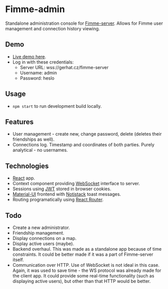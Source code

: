 # Fimme-admin

Standalone administration console for [Fimme-server](https://github.com/michalgerhat/fimme-server). Allows for Fimme user management and connection history viewing.

## Demo

* [Live demo here](https://gerhat.cz/fimme-admin).
* Log in with these credentials:
  * Server URL: wss://gerhat.cz/fimme-server
  * Username: admin
  * Password: heslo

## Usage

* `npm start` to run development build locally.


## Features

* User management - create new, change password, delete (deletes their friendships as well).
* Connections log. Timestamp and coordinates of both parties. Purely analytical - no usernames.

## Technologies

* [React](https://reactjs.org/) app.
* Context component providing [WebSocket](https://developer.mozilla.org/en-US/docs/Web/API/WebSockets_API) interface to server.
* Sessions using [JWT](https://jwt.io/) stored in browser cookies.
* [Material-UI](https://material-ui.com/) frontend with [Notistack](https://iamhosseindhv.com/notistack) toast messages.
* Routing programatically using [React Router](https://reacttraining.com/react-router/native/).

## Todo

* Create a new administrator.
* Friendship management.
* Display connections on a map.
* Display active users (maybe).
* Backend overhaul. This was made as a standalone app because of time constraints. It could be better made if it was a part of Fimme-server itself.
* Communication over HTTP. Use of WebSocket is not ideal in this case. Again, it was used to save time - the WS protocol was already made for the client app. It could provide some real-time functionality (such as displaying active users), but other than that HTTP would be better.
